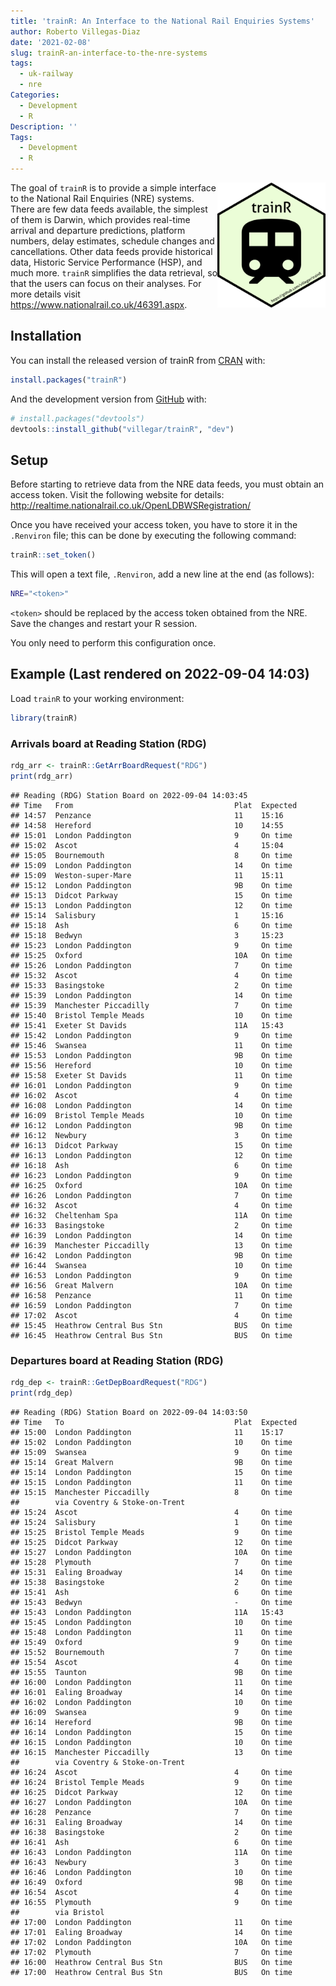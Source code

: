 ```yaml
---
title: 'trainR: An Interface to the National Rail Enquiries Systems'
author: Roberto Villegas-Diaz
date: '2021-02-08'
slug: trainR-an-interface-to-the-nre-systems
tags:
  - uk-railway
  - nre
Categories:
  - Development
  - R
Description: ''
Tags:
  - Development
  - R
---
```


<img src="https://raw.githubusercontent.com/villegar/trainR/main/inst/images/logo.png" alt="logo" align="right" height=200px/>

The goal of `trainR` is to provide a simple interface to the 
National Rail Enquiries (NRE) systems. There are few data feeds 
available, the simplest of them is Darwin, which provides real-time 
arrival and departure predictions, platform numbers, delay estimates, 
schedule changes and cancellations. Other data feeds provide historical 
data, Historic Service Performance (HSP), and much more. `trainR` 
simplifies the data retrieval, so that the users can focus on their 
analyses. For more details visit 
https://www.nationalrail.co.uk/46391.aspx.

## Installation

You can install the released version of trainR from [CRAN](https://CRAN.R-project.org) with:

``` r
install.packages("trainR")
```

And the development version from [GitHub](https://github.com/) with:

``` r
# install.packages("devtools")
devtools::install_github("villegar/trainR", "dev")
```

## Setup
Before starting to retrieve data from the NRE data feeds, you must obtain an access token. 
Visit the following website for details: http://realtime.nationalrail.co.uk/OpenLDBWSRegistration/

Once you have received your access token, you have to store it in the `.Renviron` file; this can be 
done by executing the following command:


```r
trainR::set_token()
```

This will open a text file, `.Renviron`, add a new line at the end (as follows):

```bash
NRE="<token>"
```

`<token>` should be replaced by the access token obtained from the NRE. Save the changes and restart 
your R session.

You only need to perform this configuration once.

## Example (Last rendered on 2022-09-04 14:03)

Load `trainR` to your working environment:

```r
library(trainR)
```

### Arrivals board at Reading Station (RDG)


```r
rdg_arr <- trainR::GetArrBoardRequest("RDG")
print(rdg_arr)
```

```
## Reading (RDG) Station Board on 2022-09-04 14:03:45
## Time   From                                    Plat  Expected
## 14:57  Penzance                                11    15:16
## 14:58  Hereford                                10    14:55
## 15:01  London Paddington                       9     On time
## 15:02  Ascot                                   4     15:04
## 15:05  Bournemouth                             8     On time
## 15:09  London Paddington                       14    On time
## 15:09  Weston-super-Mare                       11    15:11
## 15:12  London Paddington                       9B    On time
## 15:13  Didcot Parkway                          15    On time
## 15:13  London Paddington                       12    On time
## 15:14  Salisbury                               1     15:16
## 15:18  Ash                                     6     On time
## 15:18  Bedwyn                                  3     15:23
## 15:23  London Paddington                       9     On time
## 15:25  Oxford                                  10A   On time
## 15:26  London Paddington                       7     On time
## 15:32  Ascot                                   4     On time
## 15:33  Basingstoke                             2     On time
## 15:39  London Paddington                       14    On time
## 15:39  Manchester Piccadilly                   7     On time
## 15:40  Bristol Temple Meads                    10    On time
## 15:41  Exeter St Davids                        11A   15:43
## 15:42  London Paddington                       9     On time
## 15:46  Swansea                                 11    On time
## 15:53  London Paddington                       9B    On time
## 15:56  Hereford                                10    On time
## 15:58  Exeter St Davids                        11    On time
## 16:01  London Paddington                       9     On time
## 16:02  Ascot                                   4     On time
## 16:08  London Paddington                       14    On time
## 16:09  Bristol Temple Meads                    10    On time
## 16:12  London Paddington                       9B    On time
## 16:12  Newbury                                 3     On time
## 16:13  Didcot Parkway                          15    On time
## 16:13  London Paddington                       12    On time
## 16:18  Ash                                     6     On time
## 16:23  London Paddington                       9     On time
## 16:25  Oxford                                  10A   On time
## 16:26  London Paddington                       7     On time
## 16:32  Ascot                                   4     On time
## 16:32  Cheltenham Spa                          11A   On time
## 16:33  Basingstoke                             2     On time
## 16:39  London Paddington                       14    On time
## 16:39  Manchester Piccadilly                   13    On time
## 16:42  London Paddington                       9B    On time
## 16:44  Swansea                                 10    On time
## 16:53  London Paddington                       9     On time
## 16:56  Great Malvern                           10A   On time
## 16:58  Penzance                                11    On time
## 16:59  London Paddington                       7     On time
## 17:02  Ascot                                   4     On time
## 15:45  Heathrow Central Bus Stn                BUS   On time
## 16:45  Heathrow Central Bus Stn                BUS   On time
```

### Departures board at Reading Station (RDG)


```r
rdg_dep <- trainR::GetDepBoardRequest("RDG")
print(rdg_dep)
```

```
## Reading (RDG) Station Board on 2022-09-04 14:03:50
## Time   To                                      Plat  Expected
## 15:00  London Paddington                       11    15:17
## 15:02  London Paddington                       10    On time
## 15:09  Swansea                                 9     On time
## 15:14  Great Malvern                           9B    On time
## 15:14  London Paddington                       15    On time
## 15:15  London Paddington                       11    On time
## 15:15  Manchester Piccadilly                   8     On time
##        via Coventry & Stoke-on-Trent           
## 15:24  Ascot                                   4     On time
## 15:24  Salisbury                               1     On time
## 15:25  Bristol Temple Meads                    9     On time
## 15:25  Didcot Parkway                          12    On time
## 15:27  London Paddington                       10A   On time
## 15:28  Plymouth                                7     On time
## 15:31  Ealing Broadway                         14    On time
## 15:38  Basingstoke                             2     On time
## 15:41  Ash                                     6     On time
## 15:43  Bedwyn                                  -     On time
## 15:43  London Paddington                       11A   15:43
## 15:45  London Paddington                       10    On time
## 15:48  London Paddington                       11    On time
## 15:49  Oxford                                  9     On time
## 15:52  Bournemouth                             7     On time
## 15:54  Ascot                                   4     On time
## 15:55  Taunton                                 9B    On time
## 16:00  London Paddington                       11    On time
## 16:01  Ealing Broadway                         14    On time
## 16:02  London Paddington                       10    On time
## 16:09  Swansea                                 9     On time
## 16:14  Hereford                                9B    On time
## 16:14  London Paddington                       15    On time
## 16:15  London Paddington                       10    On time
## 16:15  Manchester Piccadilly                   13    On time
##        via Coventry & Stoke-on-Trent           
## 16:24  Ascot                                   4     On time
## 16:24  Bristol Temple Meads                    9     On time
## 16:25  Didcot Parkway                          12    On time
## 16:27  London Paddington                       10A   On time
## 16:28  Penzance                                7     On time
## 16:31  Ealing Broadway                         14    On time
## 16:38  Basingstoke                             2     On time
## 16:41  Ash                                     6     On time
## 16:43  London Paddington                       11A   On time
## 16:43  Newbury                                 3     On time
## 16:46  London Paddington                       10    On time
## 16:49  Oxford                                  9B    On time
## 16:54  Ascot                                   4     On time
## 16:55  Plymouth                                9     On time
##        via Bristol                             
## 17:00  London Paddington                       11    On time
## 17:01  Ealing Broadway                         14    On time
## 17:02  London Paddington                       10A   On time
## 17:02  Plymouth                                7     On time
## 16:00  Heathrow Central Bus Stn                BUS   On time
## 17:00  Heathrow Central Bus Stn                BUS   On time
```
